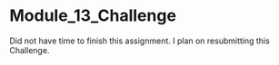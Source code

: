 # Module_13_Challenge

Did not have time to finish this assignment. I plan on resubmitting this Challenge.
